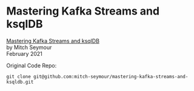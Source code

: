 # Mastering Kafka Streams and ksqlDB

[Mastering Kafka Streams and ksqlDB](https://learning.oreilly.com/library/view/mastering-kafka-streams/9781492062486/)   
by Mitch Seymour  
February 2021

Original Code Repo: 
```shell
git clone git@github.com:mitch-seymour/mastering-kafka-streams-and-ksqldb.git
```